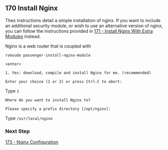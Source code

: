 ## 170 Install Nginx

Thes instructions detail a simple installation of nginx. If you want to include an additional security module, or wish to use an alternative version of nginx, you can follow the instructions provided in [171 - Install Nginx With Extra Modules](https://github.com/sleepepi/sleepepi/tree/master/virtual-machines/171-install-nginx-with-extra-modules.md) instead.

Nginx is a web router that is coupled with

```console
rvmsudo passenger-install-nginx-module
```

`<enter>`

```console
1. Yes: download, compile and install Nginx for me. (recommended)

Enter your choice (1 or 2) or press Ctrl-C to abort:
```

Type `1`

```console
Where do you want to install Nginx to?

Please specify a prefix directory [/opt/nginx]:
```

Type `/usr/local/nginx`


### Next Step

[173 - Nginx Configuration](https://github.com/sleepepi/sleepepi/blob/master/virtual-machines/173-nginx-configuration.md)
